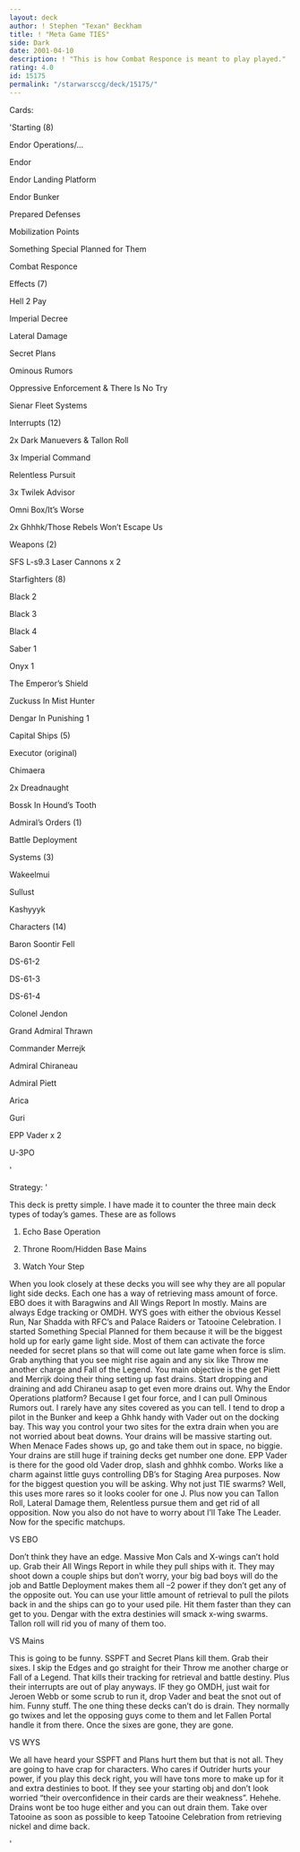 ```yaml
---
layout: deck
author: ! Stephen "Texan" Beckham
title: ! "Meta Game TIES"
side: Dark
date: 2001-04-10
description: ! "This is how Combat Responce is meant to play played."
rating: 4.0
id: 15175
permalink: "/starwarsccg/deck/15175/"
---
```

Cards: 

'Starting (8)

Endor Operations/&#8230;

Endor

Endor Landing Platform

Endor Bunker

Prepared Defenses

Mobilization Points

Something Special Planned for Them

Combat Responce


Effects (7)

Hell 2 Pay 

Imperial Decree

Lateral Damage

Secret Plans

Ominous Rumors

Oppressive Enforcement & There Is No Try

Sienar Fleet Systems


Interrupts (12)

2x Dark Manuevers & Tallon Roll

3x Imperial Command

Relentless Pursuit

3x Twilek Advisor

Omni Box/It&#8217;s Worse 

2x Ghhhk/Those Rebels Won&#8217;t Escape Us


Weapons (2)

SFS L-s9.3 Laser Cannons x 2


Starfighters (8)

Black 2

Black 3

Black 4

Saber 1

Onyx 1

The Emperor&#8217;s Shield

Zuckuss In Mist Hunter

Dengar In Punishing 1


Capital Ships (5)

Executor (original)

Chimaera

2x Dreadnaught

Bossk In Hound&#8217;s Tooth


Admiral&#8217;s Orders (1)

Battle Deployment


Systems (3)

Wakeelmui

Sullust

Kashyyyk


Characters (14)

Baron Soontir Fell

DS-61-2

DS-61-3

DS-61-4

Colonel Jendon

Grand Admiral Thrawn

Commander Merrejk

Admiral Chiraneau

Admiral Piett

Arica

Guri

EPP Vader x 2

U-3PO

'

Strategy: '

This deck is pretty simple.  I have made it to counter the three main deck types of today&#8217;s games.  These are as follows

1.	Echo Base Operation

2.	Throne Room/Hidden Base Mains

3.	Watch Your Step 


When you look closely at these decks you will see why they are all popular light side decks.  Each one has a way of retrieving mass amount of force.  EBO does it with Baragwins and All Wings Report In mostly.  Mains are always Edge tracking or OMDH.  WYS goes with either the obvious Kessel Run, Nar Shadda with RFC&#8217;s and Palace Raiders or Tatooine Celebration.  I started Something Special Planned for them because it will be the biggest hold up for early game light side.  Most of them can activate the force needed for secret plans so that will come out late game when force is slim.  Grab anything that you see might rise again and any six like Throw me another charge and Fall of the Legend.  You main objective is the get Piett and Merrijk doing their thing setting up fast drains.  Start dropping and draining and add Chiraneu asap to get even more drains out.  Why the Endor Operations platform?  Because I get four force, and I can pull Ominous Rumors out.  I rarely have any sites covered as you can tell.  I tend to drop a pilot in the Bunker and keep a Ghhk handy with Vader out on the docking bay.  This way you control your two sites for the extra drain when you are not worried about beat downs.  Your drains will be massive starting out.  When Menace Fades shows up, go and take them out in space, no biggie.  Your drains are still huge if training decks get number one done. EPP Vader is there for the good old Vader drop, slash and ghhhk combo.  Works like a charm against little guys controlling DB&#8217;s for Staging Area purposes.  Now for the biggest question you will be asking.  Why not just TIE swarms?  Well, this uses more rares so it looks cooler for one J.  Plus now you can Tallon Roll, Lateral Damage them, Relentless pursue them and get rid of all opposition.  Now you also do not have to worry about I&#8217;ll Take The Leader.  Now for the specific matchups.


VS EBO

Don&#8217;t think they have an edge.  Massive Mon Cals and X-wings can&#8217;t hold up.  Grab their All Wings Report in while they pull ships with it.  They may shoot down a couple ships but don&#8217;t worry, your big bad boys will do the job and Battle Deployment makes them all &#8211;2 power if they don&#8217;t get any of the opposite out.  You can use your little amount of retrieval to pull the pilots back in and the ships can go to your used pile.  Hit them faster than they can get to you.  Dengar with the extra destinies will smack x-wing swarms.  Tallon roll will rid you of many of them too.


VS Mains

This is going to be funny.  SSPFT and Secret Plans kill them.  Grab their sixes.  I skip the Edges and go straight for their Throw me another charge or Fall of a Legend.  That kills their tracking for retrieval and battle destiny.  Plus their interrupts are out of play anyways.  IF they go OMDH, just wait for Jeroen Webb or some scrub to run it, drop Vader and beat the snot out of him.  Funny stuff.  The one thing these decks can&#8217;t do is drain.  They normally go twixes and let the opposing guys come to them and let Fallen Portal handle it from there.  Once the sixes are gone, they are gone.


VS WYS

We all have heard your SSPFT and Plans hurt them but that is not all.  They are going to have crap for characters.  Who cares if Outrider hurts your power, if you play this deck right, you will have tons more to make up for it and extra destinies to boot.  If they see your starting obj and don&#8217;t look worried &#8220;their overconfidence in their cards are their weakness&#8221;.  Hehehe.  Drains wont be too huge either and you can out drain them.  Take over Tatooine as soon as possible to keep Tatooine Celebration from retrieving nickel and dime back.

'
